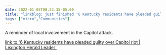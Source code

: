 ```yaml
---
date: 2022-01-05T08:23:35-05:00
title: "linkblog: just finished '6 Kentucky residents have pleaded guilty over Capitol riot | Lexington Herald Leader'"
tags: ["micro","Communities"]
---
```

A reminder of local involvement in the Capitol attack.
 
[link to '6 Kentucky residents have pleaded guilty over Capitol riot | Lexington Herald Leader'](https://www.kentucky.com/news/local/crime/article256911262.html)
